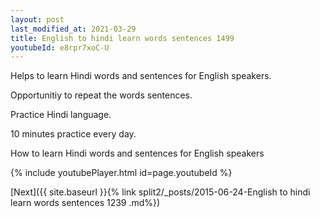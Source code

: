 ```yaml
---
layout: post
last_modified_at: 2021-03-29
title: English to hindi learn words sentences 1499 
youtubeId: e8rpr7xoC-U
---
```

 
 
Helps to learn Hindi words and sentences for English speakers.

Opportunitiy to repeat the words sentences. 

Practice Hindi language. 
 
10 minutes practice every day. 
 
How to learn Hindi words and sentences for English speakers 
 
{% include youtubePlayer.html id=page.youtubeId %}
 
 
[Next]({{ site.baseurl }}{% link  split2/_posts/2015-06-24-English to hindi learn words sentences 1239 .md%})
 
